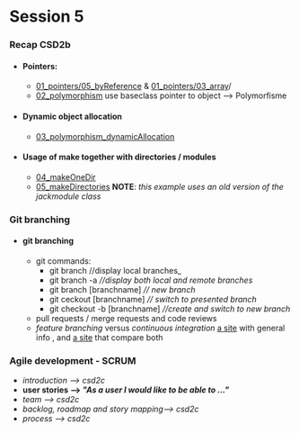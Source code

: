 
# Session 5

### Recap CSD2b

  * #### Pointers: 
    * <u>01_pointers/05_byReference</u> & <u>01_pointers/03_array</u>/
    * <u>02_polymorphism</u> use baseclass pointer to object --> Polymorfisme
  
  * #### Dynamic object allocation
    * <u>03_polymorphism_dynamicAllocation</u>

  * #### Usage of make together with directories / modules
    * <u>04_makeOneDir</u>
    * <u>05_makeDirectories</u> **NOTE**: _this example uses an old version of the jackmodule class_ 

### Git branching
* #### git branching 
  * git commands: 
    * git branch //display local branches_
    * git branch -a _//display both local and remote branches_
    * git branch [branchname] _// new branch_
    * git ceckout [branchname] _// switch to presented branch_
    * git checkout -b [branchname] _//create and switch to new branch_
  * pull requests / merge requests and code reviews
  * _feature branching_ versus _continuous integration_ 
  [a site](https://www.optimizely.com/optimization-glossary/feature-branch/#:~:text=One%20alternative%20to%20the%20feature,and%20has%20diverged%20from%20the)
  with general info , and [a site](https://www.linkedin.com/pulse/branch-question-matthew-wolff/) that compare both

  
### Agile development - SCRUM 
  * _introduction --> csd2c_
  * **user stories --> _"As a user I would like to be able to ..."_**
  * _team --> csd2c_
  * _backlog, roadmap and story mapping--> csd2c_
  * _process --> csd2c_